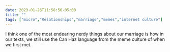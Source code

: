 ---date: 2023-01-26T11:58:56-05:00title: ""tags: ["micro","Relationships","marriage","memes","internet culture"]---I think one of the most endearing nerdy things about our marriage is how in our texts, we still use the Can Haz language from the meme culture of when we first met.